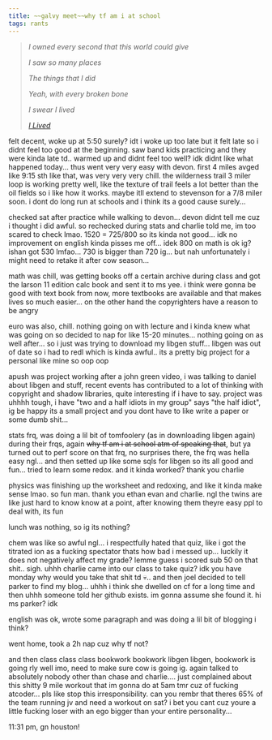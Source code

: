 ```yaml
---
title: ~~galvy meet~~why tf am i at school
tags: rants
---
```


> *I owned every second that this world could give*
>
> *I saw so many places*
>
> *The things that I did*
>
> *Yeah, with every broken bone*
>
> *I swear I lived*
>
> *<cite>[I Lived](https://open.spotify.com/track/3IQF4xCQUPicbA4hWfTxPo?si=7acf926381684035)</cite>*


felt decent, woke up at 5:50 surely? idt i woke up too late but it felt late so i didnt feel too good at the beginning. saw band kids practicing and they were kinda late td.. warmed up and didnt feel too well? idk didnt like what happened today... thus went very very easy with devon. first 4 miles avged like 9:15 sth like that, was very very very chill. the wilderness trail 3 miler loop is working pretty well, like the texture of trail feels a lot better than the oil fields so i like how it works. maybe itll extend to stevenson for a 7/8 miler soon. i dont do long run at schools and i think its a good cause surely... 

checked sat after practice while walking to devon... devon didnt tell me cuz i thought i did awful. so rechecked during stats and charlie told me, im too scared to check lmao. 1520 = 725/800 so its kinda not good... idk no improvement on english kinda pisses me off... idek 800 on math is ok ig? ishan got 530 lmfao... 730 is bigger than 720 ig... but nah unfortunately i might need to retake it after cow season...

math was chill, was getting books off a certain archive during class and got the larson 11 edition calc book and sent it to ms yee. i think were gonna be good with text book from now, more textbooks are available and that makes lives so much easier... on the other hand the copyrighters have a reason to be angry

euro was also, chill. nothing going on with lecture and i kinda knew what was going on so decided to nap for like 15-20 minutes... nothing going on as well after... so i just was trying to download my libgen stuff... libgen was out of date so i had to redl which is kinda awful.. its a pretty big project for a personal like mine so oop oop

apush was project working after a john green video, i was talking to daniel about libgen and stuff, recent events has contributed to a lot of thinking with copyright and shadow libraries, quite interesting if i have to say. project was uhhhh tough, i have "two and a half idiots in my group" says "the half idiot", ig be happy its a small project and you dont have to like write a paper or some dumb shit...

stats frq, was doing a lil bit of tomfoolery (as in downloading libgen again) during their frqs, again ~~why tf am i at school atm of speaking that~~, but ya turned out to perf score on that frq, no surprises there, the frq was hella easy ngl... and then setted up like some sqls for libgen so its all good and fun... tried to learn some redox. and it kinda worked? thank you charlie

physics was finishing up the worksheet and redoxing, and like it kinda make sense lmao. so fun man. thank you ethan evan and charlie. ngl the twins are like just hard to know know at a point, after knowing them theyre easy ppl to deal with, its fun

lunch was nothing, so ig its nothing?

chem was like so awful ngl... i respectfully hated that quiz, like i got the titrated ion as a fucking spectator thats how bad i messed up... luckily it does not negatively affect my grade? lemme guess i scored sub 50 on that shit.. sigh. uhhh charlie came into our class to take quiz? idk you have monday why would you take that shit td 💀.. and then joel decided to tell parker to find my blog... uhhh i think she dwelled on cf for a long time and then uhhh someone told her github exists. im gonna assume she found it. hi ms parker? idk

english was ok, wrote some paragraph and was doing a lil bit of blogging i think?

went home, took a 2h nap cuz why tf not?

and then class class class bookwork bookwork libgen libgen, bookwork is going rly well imo, need to make sure cow is going ig. again talked to absolutely nobody other than chase and charlie.... just complained about this shitty 9 mile workout that im gonna do at 5am tmr cuz of fucking atcoder... pls like stop this irresponsibility. can you rembr that theres 65% of the team running jv and need a workout on sat? i bet you cant cuz youre a little fucking loser with an ego bigger than your entire personality...

11:31 pm, gn houston!
